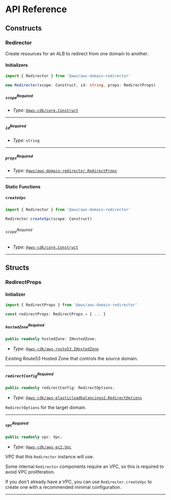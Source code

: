 # API Reference <a name="API Reference"></a>

## Constructs <a name="Constructs"></a>

### Redirector <a name="@aws/aws-domain-redirector.Redirector"></a>

Create resources for an ALB to redirect from one domain to another.

#### Initializers <a name="@aws/aws-domain-redirector.Redirector.Initializer"></a>

```typescript
import { Redirector } from '@aws/aws-domain-redirector'

new Redirector(scope: Construct, id: string, props: RedirectProps)
```

##### `scope`<sup>Required</sup> <a name="@aws/aws-domain-redirector.Redirector.parameter.scope"></a>

- *Type:* [`@aws-cdk/core.Construct`](#@aws-cdk/core.Construct)

---

##### `id`<sup>Required</sup> <a name="@aws/aws-domain-redirector.Redirector.parameter.id"></a>

- *Type:* `string`

---

##### `props`<sup>Required</sup> <a name="@aws/aws-domain-redirector.Redirector.parameter.props"></a>

- *Type:* [`@aws/aws-domain-redirector.RedirectProps`](#@aws/aws-domain-redirector.RedirectProps)

---


#### Static Functions <a name="Static Functions"></a>

##### `createVpc` <a name="@aws/aws-domain-redirector.Redirector.createVpc"></a>

```typescript
import { Redirector } from '@aws/aws-domain-redirector'

Redirector.createVpc(scope: Construct)
```

###### `scope`<sup>Required</sup> <a name="@aws/aws-domain-redirector.Redirector.parameter.scope"></a>

- *Type:* [`@aws-cdk/core.Construct`](#@aws-cdk/core.Construct)

---



## Structs <a name="Structs"></a>

### RedirectProps <a name="@aws/aws-domain-redirector.RedirectProps"></a>

#### Initializer <a name="[object Object].Initializer"></a>

```typescript
import { RedirectProps } from '@aws/aws-domain-redirector'

const redirectProps: RedirectProps = { ... }
```

##### `hostedZone`<sup>Required</sup> <a name="@aws/aws-domain-redirector.RedirectProps.property.hostedZone"></a>

```typescript
public readonly hostedZone: IHostedZone;
```

- *Type:* [`@aws-cdk/aws-route53.IHostedZone`](#@aws-cdk/aws-route53.IHostedZone)

Existing Route53 Hosted Zone that controls the source domain.

---

##### `redirectConfig`<sup>Required</sup> <a name="@aws/aws-domain-redirector.RedirectProps.property.redirectConfig"></a>

```typescript
public readonly redirectConfig: RedirectOptions;
```

- *Type:* [`@aws-cdk/aws-elasticloadbalancingv2.RedirectOptions`](#@aws-cdk/aws-elasticloadbalancingv2.RedirectOptions)

`RedirectOptions` for the target domain.

---

##### `vpc`<sup>Required</sup> <a name="@aws/aws-domain-redirector.RedirectProps.property.vpc"></a>

```typescript
public readonly vpc: Vpc;
```

- *Type:* [`@aws-cdk/aws-ec2.Vpc`](#@aws-cdk/aws-ec2.Vpc)

VPC that this `Redirector` instance will use.

Some internal `Redirector` components require an VPC,
so this is required to avoid VPC proliferation.

If you don't already have a VPC,
you can use `Redirector.createVpc`
to create one with a recommended minimal configuration.

---



